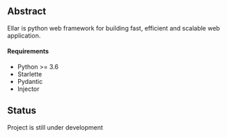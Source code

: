## Abstract

Ellar is python web framework for building fast, efficient and scalable web application.

#### Requirements
- Python >= 3.6
- Starlette
- Pydantic
- Injector

## Status
Project is still under development
